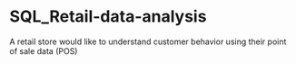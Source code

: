 # SQL_Retail-data-analysis
A retail store would like to understand customer behavior using their point of sale data (POS) 
